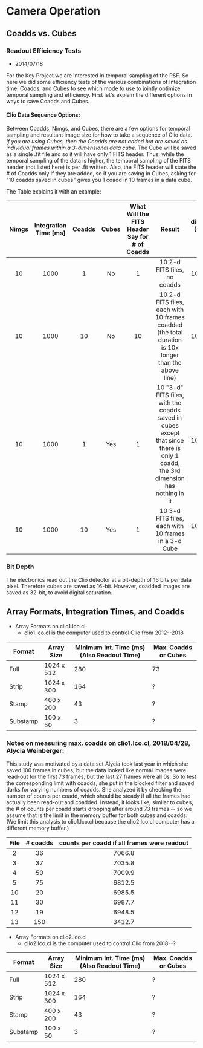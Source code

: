 Camera Operation
================


Coadds vs. Cubes
----------------

### Readout Efficiency Tests

* 2014/07/18

For the Key Project we are interested in temporal sampling of the PSF. So here we did some efficiency tests of the various combinations of Integration time, Coadds, and Cubes to see which mode to use to jointly optimize temporal sampling and efficiency. First let's explain the different options in ways to save Coadds and Cubes.

#### Clio Data Sequence Options:
Between Coadds, Nimgs, and Cubes, there are a few options for temporal sampling and resultant image size for how to take a sequence of Clio data. *If you are using Cubes, then the Coadds are not added but are saved as individual frames within a 3-dimensional data cube.* The Cube will be saved as a single .fit file and so it will have only 1 FITS header. Thus, while the temporal sampling of the data is higher, the temporal sampling of the FITS header (not listed here) is per .fit written. Also, the FITS header will state the # of Coadds only if they are added, so if you are saving in Cubes, asking for "10 coadds saved in cubes" gives you 1 coadd in 10 frames in a data cube.

The Table explains it with an example:

| Nimgs | Integration Time [ms] | Coadds | Cubes | What Will the FITS Header Say for # of Coadds | Result | FITS dimensions (Example for Full Frame) | Total Integration Time [sec] = Nimg x IntTime x Coadds | Temporal Sampling of Images [sec] |
|:--:|:----:|:-:|:--:|:-:|:----------------------------:|:----------:|:--:|:-:| 
| 10 | 1000 | 1 | No | 1 | 10 2-d FITS files, no coadds | 1024 x 512 | 10 | 1 |
| 10 | 1000 | 10 | No | 10 | 10 2-d FITS files, each with 10 frames coadded (the total duration is 10x longer than the above line) | 1024 x 512 | 100 | 10 |
| 10 | 1000 | 1 | Yes | 1 | 10 "3-d" FITS files, with the coadds saved in cubes except that since there is only 1 coadd, the 3rd dimension has nothing in it | 1024 x 512 x 1 | 10 | 1 |
| 10 | 1000 | 10 | Yes | 1 | 10 3-d FITS files, each with 10 frames in a 3-d Cube | 1024 x 512 x 10 | 100 | 1 |


### Bit Depth

The electronics read out the Clio detector at a bit-depth of 16 bits per data pixel. Therefore cubes are saved as 16-bit. However, coadded images are saved as 32-bit, to avoid digital saturation.




Array Formats, Integration Times, and Coadds
--------------------------------------------

* Array Formats on clio1.lco.cl
  * clio1.lco.cl is the computer used to control Clio from 2012--2018

|    Format    |    Array Size    |    Minimum Int. Time (ms) (Also Readout Time)    |    Max. Coadds or Cubes     |
|--------------|------------------|--------------------------------------------------|-----------------------------|
| Full         | 1024 x 512       | 280                                              | 73                          |
| Strip        | 1024 x 300       | 164                                              | ?                           |
| Stamp        | 400 x 200        | 43                                               | ?                           |
| Substamp     | 100 x 50         | 3                                                | ?                           |


### Notes on measuring max. coadds on clio1.lco.cl, 2018/04/28, Alycia Weinberger:
This study was motivated by a data set Alycia took last year in which she saved 100 frames in cubes, but the data looked like normal images were read-out for the first 73 frames, but the last 27 frames were all 0s. So to test the corresponding limit with coadds, she put in the blocked filter and saved darks for varying numbers of coadds. She analyzed it by checking the number of counts per coadd, which should be steady if all the frames had actually been read-out and coadded. Instead, it looks like, similar to cubes, the # of counts per coadd starts dropping after around 73 frames -- so we assume that is the limit in the memory buffer for both cubes and coadds. (We limit this analysis to clio1.lco.cl because the clio2.lco.cl computer has a different memory buffer.)

| File | # coadds | counts per coadd if all frames were readout |
|:---:|:--------:|:------------------------------------------:|
| 2 | 36 | 7066.8 |
| 3 | 37 | 7035.8 |
| 4 | 50 | 7009.9 |
| 5 | 75 | 6812.5 |
| 10 | 20 | 6985.5 |
| 11 | 30 | 6987.7 |
| 12 | 19 | 6948.5 |
| 13 | 150 | 3412.7 |



* Array Formats on clio2.lco.cl
  * clio2.lco.cl is the computer used to control Clio from 2018--?

|    Format    |    Array Size    |    Minimum Int. Time (ms) (Also Readout Time)    |    Max. Coadds or Cubes     |
|--------------|------------------|--------------------------------------------------|-----------------------------|
| Full         | 1024 x 512       | 280                                              | ?                           |
| Strip        | 1024 x 300       | 164                                              | ?                           |
| Stamp        | 400 x 200        | 43                                               | ?                           |
| Substamp     | 100 x 50         | 3                                                | ?                           |

